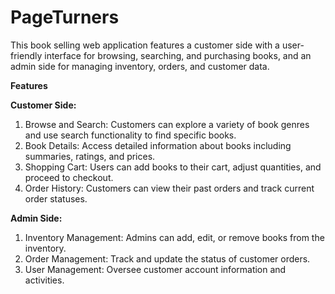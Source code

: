 # PageTurners
This book selling web application features a customer side with a user-friendly interface for browsing, searching, and purchasing books, and an admin side for managing inventory, orders, and customer data. 

**Features**

**Customer Side:**
1) Browse and Search: Customers can explore a variety of book genres and use search functionality to find specific books.
2) Book Details: Access detailed information about books including summaries, ratings, and prices.
3) Shopping Cart: Users can add books to their cart, adjust quantities, and proceed to checkout.
4) Order History: Customers can view their past orders and track current order statuses.

**Admin Side:**
1) Inventory Management: Admins can add, edit, or remove books from the inventory.
2) Order Management: Track and update the status of customer orders.
3) User Management: Oversee customer account information and activities.
